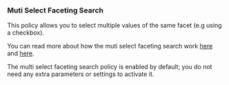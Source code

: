 ### Muti Select Faceting Search

This policy allows you to select multiple values of the same facet (e.g using a checkbox).

You can read more about how the muti select faceting search work [here](https://blog.griddynamics.com/multi-select-faceting-for-nested-documents-in-solr/) and [here](https://www.elastic.co/guide/en/elasticsearch/reference/7.6/search-request-body.html#request-body-search-post-filter).

The multi select faceting search policy is enabled by default; you do not need any extra parameters or settings to activate it.